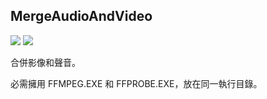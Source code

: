 ## MergeAudioAndVideo
![](https://img.shields.io/badge/.Net%20Framework-4.5.2-brightgreen) ![](https://img.shields.io/badge/lang-zh--TW-brightgreen)

合併影像和聲音。

必需擁用 FFMPEG.EXE 和 FFPROBE.EXE，放在同一執行目錄。
